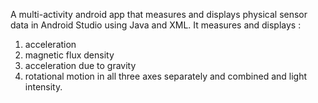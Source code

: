A multi-activity android app that measures and displays physical sensor data in Android Studio using Java and XML.
It measures and displays :
1) acceleration 
2) magnetic flux density
3) acceleration due to gravity
4) rotational motion 
in all three axes separately and combined and light intensity.  
 
